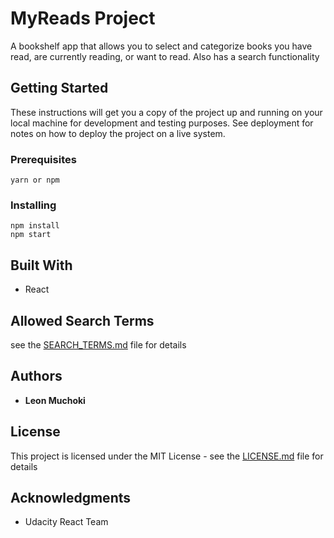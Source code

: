 # MyReads Project

A bookshelf app that allows you to select and categorize books you have read, are currently reading, or want to read. Also has a search functionality

## Getting Started

These instructions will get you a copy of the project up and running on your local machine for development and testing purposes. See deployment for notes on how to deploy the project on a live system.

### Prerequisites


```
yarn or npm
```

### Installing

```
npm install
npm start
```

## Built With

* React

## Allowed Search Terms
see the [SEARCH_TERMS.md](SEARCH_TERMS.md) file for details

## Authors

* **Leon Muchoki** 


## License

This project is licensed under the MIT License - see the [LICENSE.md](LICENSE.md) file for details

## Acknowledgments

* Udacity React Team
